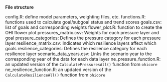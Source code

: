**File structure**

config.R: define model parameters, weighting files, etc.
functions.R: functions used to calculate goal/subgoal status and trend scores
goals.csv: list of goals and corresponding weights
flower_plot.R: function to create the OHI flower plot
pressures_matrix.csv: Weights for each pressure layer and goal
pressure_categories: Defines the pressure category for each pressure layer
resilience_matrix.csv: Indicates which resilience layers affect which goals
resilience_categories: Defines the resilience category for each resilience layer
scenario_data_years.csv: Links the scenario year to the corresponding year of the data for each data layer
ne_pressure_function.R: an updated version of the `CalculatePressuresAll()` function from `ohicore`
ne_resilience_function.R: an updated version of the `CalculateResilienceAll()` function from `ohicore`
